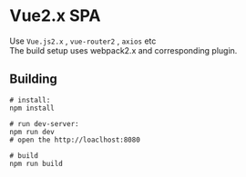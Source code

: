 # Vue2.x SPA

Use `Vue.js2.x` , `vue-router2` , `axios` etc<br/>
The build setup uses webpack2.x and corresponding plugin.

## Building 

```shell
# install:
npm install

# run dev-server:
npm run dev
# open the http://loaclhost:8080

# build
npm run build
```
